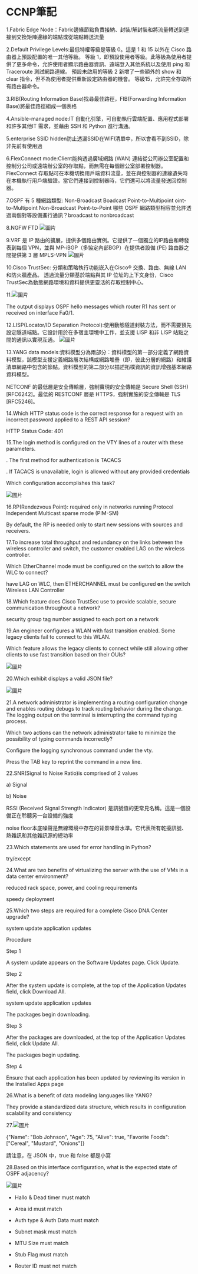 CCNP筆記
===
1.Fabric Edge Node：Fabric邊緣節點負責接納、封裝/解封裝和將流量轉送到連接到交換矩陣邊緣的端點或從端點轉送流量
     
2.Default Privilege Levels:最低特權等級是等級 0。這是 1 和 15 以外在 Cisco 路由器上預設配置的唯一其他等級。
等級 1，即預設使用者等級。此等級為使用者提供了更多命令，允許使用者顯示路由器資訊、遠端登入其他系統以及使用 ping 和 Traceroute 測試網路連線。
預設未啟用的等級 2 新增了一些額外的 show 和clear 指令，但不為使用者提供重新設定路由器的機會。
等級15，允許完全存取所有路由器命令。

3.RIB(Routing Information Base)找尋最佳路徑，FIB(Forwarding Information Base)將最佳路徑組成一個表格

4.Ansible-managed node:IT 自動化引擎，可自動執行雲端配置、應用程式部署和許多其他IT 需求，並藉由 SSH 和 Python 進行溝通。

5.enterprise SSID hidden防止透漏SSID在WIFI清單中，所以會看不到SSID，除非先前有使用過 

6.FlexConnect mode:Client能夠透過廣域網路 (WAN) 連結從公司辦公室配置和控制分公司或遠端辦公室的存取點，而無需在每個辦公室部署控制器。
       FlexConnect 存取點可在本機切換用戶端資料流量，並在與控制器的連線遺失時在本機執行用戶端驗證。當它們連接到控制器時，它們還可以將流量發送回控制器。

7.OSPF 有 5 種網路類型:
 Non-Broadcast
 Boadcast
 Point-to-Multipoint
 oint-to-Multipoint Non-Broadcast
 Point-to-Point
 哪些 OSPF 網路類型相容並允許透過兩個對等設備進行通訊？broadcast to nonbroadcast 

8.NGFW FTD
![圖片](https://github.com/favorite986141/jamescao/assets/125249893/83a49b5e-efcc-42d4-b5a4-fc5edd47c0f6)

9.VRF 是 IP 路由的擴展，提供多個路由實例。它提供了一個獨立的IP路由和轉發表到每個 VPN，並與 MP-iBGP（多協定內部BGP）在提供者設備 (PE) 路由器之間提供第 3 層 MPLS-VPN
![圖片](https://github.com/favorite986141/jamescao/assets/125249893/caa6dfb5-04ac-4597-98ea-1461c87806fa)

10.Cisco TrustSec:
分類和策略執行功能嵌入在Cisco® 交換、路由、無線 LAN 和防火牆產品。
透過流量分類基於端點與其 IP 位址的上下文身份，Cisco TrustSec為動態網路環境和資料提供更靈活的存取控制中心。

11.![圖片](https://github.com/favorite986141/jamescao/assets/125249893/088dd7b1-93db-4d81-bef2-b9f566421bfa)

The output displays OSPF hello messages which router R1 has sent or received on interface Fa0/1.

12.LISP(Locator/ID Separation Protocol):使用動態隧道封裝方法，而不需要預先設定隧道端點。它設計用於在多宿主環境中工作，並支援 LISP 和非 LISP 站點之間的通訊以實現互通。
![圖片](https://github.com/favorite986141/jamescao/assets/125249893/a7675df4-3491-4e1f-b462-3cdb81e9c4af)

13.YANG data models:資料模型分為兩部分：資料模型的第一部分定義了網路資料模型，該模型支援定義網路層次結構或網路堆疊（即，彼此分層的網路）和維護清單網路中包含的節點。資料模型的第二部分以描述拓樸資訊的資訊增強基本網路資料模型。

NETCONF 的最低層是安全傳輸層，強制實現的安全傳輸是 Secure Shell (SSH) [RFC6242]。最低的 RESTCONF 層是 HTTPS，強制實施的安全傳輸是 TLS [RFC5246]。

14.Which HTTP status code is the correct response for a request with an incorrect password applied to a REST API session?

HTTP Status Code: 401

15.The login method is configured on the VTY lines of a router with these parameters. 

. The first method for authentication is TACACS 

. If TACACS is unavailable, login is allowed without any provided credentials 

Which configuration accomplishes this task?

![圖片](https://github.com/favorite986141/jamescao/assets/125249893/0925247a-7284-446a-9536-c68a7a961a98)

16.RP(Rendezvous Point): required only in networks running Protocol Independent Multicast sparse mode (PIM-SM)

By default, the RP is needed only to start new sessions with sources and receivers.

17.To increase total throughput and redundancy on the links between the wireless controller and switch, the customer enabled LAG on the wireless controller. 

Which EtherChannel mode must be configured on the switch to allow the WLC to connect?

have LAG on WLC, then ETHERCHANNEL must be configured **on** the switch Wireless LAN Controller 

18.Which feature does Cisco TrustSec use to provide scalable, secure communication throughout a network?

security group tag number assigned to each port on a network

19.An engineer configures a WLAN with fast transition enabled. Some legacy clients fail to connect to this WLAN.

Which feature allows the legacy clients to connect while still allowing other clients to use fast transition based on their OUIs?

![圖片](https://github.com/favorite986141/jamescao/assets/125249893/4cd64bb2-fcda-463f-9613-e6c0f47f81e7)

20.Which exhibit displays a valid JSON file?

![圖片](https://github.com/favorite986141/jamescao/assets/125249893/597ddaca-9a82-4705-9818-3873955624ad)

21.A network administrator is implementing a routing configuration change and enables routing debugs to track routing behavior during the change. The logging output on the terminal is interrupting the command typing process.

Which two actions can the network administrator take to minimize the possibility of typing commands incorrectly?

Configure the logging synchronous command under the vty. 

Press the TAB key to reprint the command in a new line. 

22.SNR(Signal to Noise Ratio)is comprised of 2 values

a) Signal

b) Noise

RSSI (Received Signal Strength Indicator) 是訊號值的更常見名稱。這是一個設備正在聆聽另一台設備的強度

noise floor本底噪聲是無線環境中存在的背景噪音水準。它代表所有乾擾訊號、熱雜訊和其他雜訊源的總功率

23.Which statements are used for error handling in Python?

try/except

24.What are two benefits of virtualizing the server with the use of VMs in a data center environment?

reduced rack space, power, and cooling requirements

speedy deployment 

25.Which two steps are required for a complete Cisco DNA Center upgrade?

system update application updates 

Procedure

Step 1

A system update appears on the Software Updates page. Click Update.

Step 2

After the system update is complete, at the top of the Application Updates field, click Download All.

system update application updates 

The packages begin downloading.

Step 3

After the packages are downloaded, at the top of the Application Updates field, click Update All.

The packages begin updating.

Step 4

Ensure that each application has been updated by reviewing its version in the Installed Apps page

26.What is a benefit of data modeling languages like YANG? 

They provide a standardized data structure, which results in configuration scalability and consistency

27.![圖片](https://github.com/favorite986141/jamescao/assets/125249893/69340562-8a62-4025-aa00-769eb80c88de)

{"Name": "Bob Johnson", "Age": 75, "Alive": true, "Favorite Foods": ["Cereal", "Mustard", "Onions"]} 

請注意，在 JSON 中，true 和 false 都是小寫

28.Based on this interface configuration, what is the expected state of OSPF adjacency?

![圖片](https://github.com/favorite986141/jamescao/assets/125249893/62d2b0ee-14c1-4409-b9df-5d53e3a0a285)

- Hallo & Dead timer must match
                                                                                                 
- Area id must match
  
- Auth type & Auth Data must match
  
- Subnet mask must match
  
- MTU Size must match
  
- Stub Flag must match
  
- Router ID must not match

